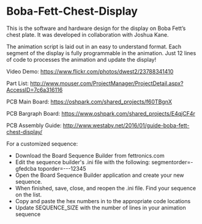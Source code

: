 # Boba-Fett-Chest-Display
This is the software and hardware design for the display on Boba Fett’s chest plate.  It was developed in collaboration with Joshua Kane.

The animation script is laid out in an easy to understand format.  Each segment of the display is fully programmable in the animation.
Just 12 lines of code to processes the animation and update the display!

Video Demo: https://www.flickr.com/photos/dwest2/23788341410

Part List: http://www.mouser.com/ProjectManager/ProjectDetail.aspx?AccessID=7c6a316116

PCB Main Board: https://oshpark.com/shared_projects/f60TBgnX

PCB Bargraph Board: https://www.oshpark.com/shared_projects/E4qjCF4r

PCB Assembly Guide: http://www.westaby.net/2016/01/guide-boba-fett-chest-display/

For a customized sequence:
- Download the Board Sequence Builder from fettronics.com
- Edit the sequence builder's .ini file with the following:
   segmentorder=-gfedcba
   toporder=---12345
- Open the Board Sequence Builder application and create your new sequence.
- When finished, save, close, and reopen the .ini file.  Find your sequence on the list.
- Copy and paste the hex numbers in to the appropriate code locations
- Update SEQUENCE_SIZE with the number of lines in your animation sequence

